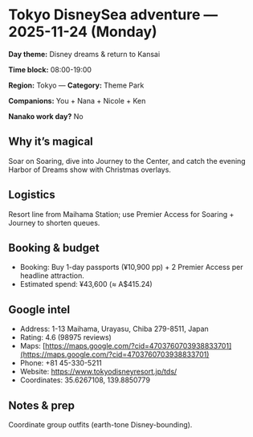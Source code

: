 # Tokyo DisneySea adventure — 2025-11-24 (Monday)

**Day theme:** Disney dreams & return to Kansai

**Time block:** 08:00-19:00

**Region:** Tokyo — **Category:** Theme Park

**Companions:** You + Nana + Nicole + Ken

**Nanako work day?** No

## Why it’s magical
Soar on Soaring, dive into Journey to the Center, and catch the evening Harbor of Dreams show with Christmas overlays.

## Logistics
Resort line from Maihama Station; use Premier Access for Soaring + Journey to shorten queues.

## Booking & budget
- Booking: Buy 1-day passports (¥10,900 pp) + 2 Premier Access per headline attraction.
- Estimated spend: ¥43,600 (≈ A$415.24)

## Google intel
- Address: 1-13 Maihama, Urayasu, Chiba 279-8511, Japan
- Rating: 4.6 (98975 reviews)
- Maps: [https://maps.google.com/?cid=4703760703938833701](https://maps.google.com/?cid=4703760703938833701)
- Phone: +81 45-330-5211
- Website: https://www.tokyodisneyresort.jp/tds/
- Coordinates: 35.6267108, 139.8850779

## Notes & prep
Coordinate group outfits (earth-tone Disney-bounding).
